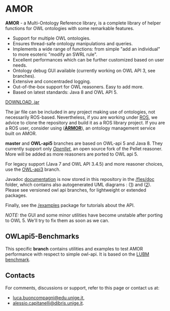 # AMOR

**AMOR** - a Multi-Ontology Reference library, is a complete library of helper functions for OWL ontologies with some remarkable features. 

+ Support for multiple OWL ontologies.
+ Ensures thread-safe ontology manipulations and queries.
+ Implements a wide range of functions: from simple "add an individual" to more esoteric "modify an SWRL rule".
+ Excellent performances which can be further customized based on user needs.
+ Ontology debug GUI available (currently working on OWL API 3, see branches).
+ Extensive and concentraded logging.
+ Out-of-the-box support for OWL reasoners. Easy to add more.
+ Based on latest standards: Java 8 and OWL API 5.

[DOWNLOAD .jar](https://github.com/EmaroLab/multi_ontology_reference/releases/tag/1.0.0)

The jar file can be included in any project making use of ontologies, not necessarily ROS-based.
Nevertheless, if you are working under [ROS](http://www.ros.org/), we advice to clone the repository and build it as a ROS library project. If you are a ROS user, consider using ([**ARMOR**](https://github.com/EmaroLab/armor)), an ontology management service built on AMOR.

**master** and **OWL-api5** branches are based on OWL-api 5 and Java 8. They currently support only [*Openllet*](https://github.com/Galigator/openllet), an open source fork of the Pellet reasoner. More will be added as more reasoners are ported to OWL api 5.

For legacy support (Java 7 and OWL API 3.4.5) and more reasoner choices, use the [OWL-api3](https://github.com/EmaroLab/multi_ontology_reference/tree/OWL-api3) branch.

Javadoc [documentation](https://htmlpreview.github.io/?https://github.com/EmaroLab/multi_ontology_reference/blob/master/files/doc/index.html) is now stored in this repository in the [/fles/doc](https://github.com/EmaroLab/multi_ontology_reference/tree/master/files/doc) folder, which contains also autogenerated UML diagrams : ([1](https://github.com/EmaroLab/multi_ontology_reference/blob/master/files/doc/%5Bintellij%5D%20UML%20diagrams/interface%20simplified.svg)) and ([2](https://github.com/EmaroLab/multi_ontology_reference/blob/master/files/doc/%5Bintellij%5D%20UML%20diagrams/interface%20expanded.svg)). Please see versioned owl api branches, for lightweight or extended packages.

Finally, see the [/examples](https://github.com/EmaroLab/multi_ontology_reference/tree/master/amor/src/main/java/it/emarolab/amor/examples) package for tutorials about the API. 

*NOTE:* the GUI and some minor utilities have become unstable after porting to OWL 5. We'll try to fix them as soon as we can.


## OWLapi5-Benchmarks

This specific **branch** contains utilities and examples to test AMOR performance with respect to simple owl-api. It is based on the [LUBM benchmark](http://swat.cse.lehigh.edu/projects/lubm/).


## Contacts
For comments, discussions or support, refer to this page or contact us at:
 - [luca.buoncompagni@edu.unige.it](mailto:luca.buoncompagni@edu.unige.it), 
 - [alessio.capitanelli@dibris.unige.it](mailto:alessio.capitanelli@dibris.unige.it).

